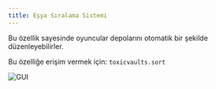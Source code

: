 ```yaml
---
title: Eşya Sıralama Sistemi
---
```


Bu özellik sayesinde oyuncular depolarını otomatik bir şekilde düzenleyebilirler.

Bu özelliğe erişim vermek için: `toxicvaults.sort`

![GUI](../../../../../assets/toxicvaults/sort/sort.gif "GUI")
